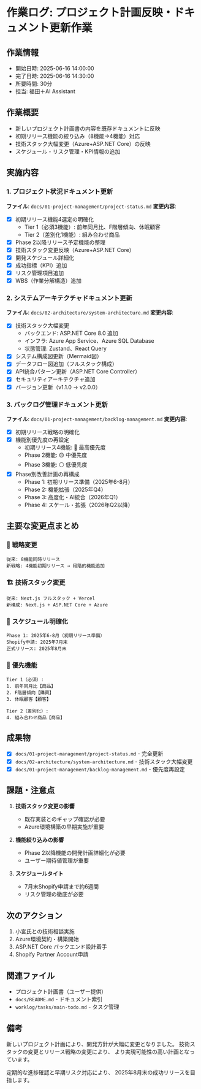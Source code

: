 # 作業ログ: プロジェクト計画反映・ドキュメント更新作業

## 作業情報
- 開始日時: 2025-06-16 14:00:00
- 完了日時: 2025-06-16 14:30:00
- 所要時間: 30分
- 担当: 福田＋AI Assistant

## 作業概要
- 新しいプロジェクト計画書の内容を既存ドキュメントに反映
- 初期リリース機能の絞り込み（8機能→4機能）対応
- 技術スタック大幅変更（Azure+ASP.NET Core）の反映
- スケジュール・リスク管理・KPI情報の追加

## 実施内容

### 1. プロジェクト状況ドキュメント更新
**ファイル**: `docs/01-project-management/project-status.md`
**変更内容**:
- [x] 初期リリース機能4選定の明確化
  - Tier 1（必須3機能）: 前年同月比、F階層傾向、休眠顧客
  - Tier 2（差別化1機能）: 組み合わせ商品
- [x] Phase 2以降リリース予定機能の整理
- [x] 技術スタック変更反映（Azure+ASP.NET Core）
- [x] 開発スケジュール詳細化
- [x] 成功指標（KPI）追加
- [x] リスク管理項目追加
- [x] WBS（作業分解構造）追加

### 2. システムアーキテクチャドキュメント更新
**ファイル**: `docs/02-architecture/system-architecture.md`
**変更内容**:
- [x] 技術スタック大幅変更
  - バックエンド: ASP.NET Core 8.0 追加
  - インフラ: Azure App Service、Azure SQL Database
  - 状態管理: Zustand、React Query
- [x] システム構成図更新（Mermaid図）
- [x] データフロー図追加（フルスタック構成）
- [x] API統合パターン更新（ASP.NET Core Controller）
- [x] セキュリティアーキテクチャ追加
- [x] バージョン更新（v1.1.0 → v2.0.0）

### 3. バックログ管理ドキュメント更新
**ファイル**: `docs/01-project-management/backlog-management.md`
**変更内容**:
- [x] 初期リリース戦略の明確化
- [x] 機能別優先度の再設定
  - 初期リリース4機能: 🔴 最高優先度
  - Phase 2機能: 🟡 中優先度
  - Phase 3機能: ⚪ 低優先度
- [x] Phase別改善計画の再構成
  - Phase 1: 初期リリース準備（2025年6-8月）
  - Phase 2: 機能拡張（2025年Q4）
  - Phase 3: 高度化・AI統合（2026年Q1）
  - Phase 4: スケール・拡張（2026年Q2以降）

## 主要な変更点まとめ

### 🎯 **戦略変更**
```
従来: 8機能同時リリース
新戦略: 4機能初期リリース → 段階的機能追加
```

### 🏗️ **技術スタック変更**
```
従来: Next.js フルスタック + Vercel
新構成: Next.js + ASP.NET Core + Azure
```

### 📅 **スケジュール明確化**
```
Phase 1: 2025年6-8月（初期リリース準備）
Shopify申請: 2025年7月末
正式リリース: 2025年8月末
```

### 🎯 **優先機能**
```
Tier 1（必須）:
1. 前年同月比【商品】
2. F階層傾向【購買】
3. 休眠顧客【顧客】

Tier 2（差別化）:
4. 組み合わせ商品【商品】
```

## 成果物
- [x] `docs/01-project-management/project-status.md` - 完全更新
- [x] `docs/02-architecture/system-architecture.md` - 技術スタック大幅変更
- [x] `docs/01-project-management/backlog-management.md` - 優先度再設定

## 課題・注意点
1. **技術スタック変更の影響**
   - 既存実装とのギャップ確認が必要
   - Azure環境構築の早期実施が重要

2. **機能絞り込みの影響**
   - Phase 2以降機能の開発計画詳細化が必要
   - ユーザー期待値管理が重要

3. **スケジュールタイト**
   - 7月末Shopify申請まで約6週間
   - リスク管理の徹底が必要

## 次のアクション
1. 小宮氏との技術相談実施
2. Azure環境契約・構築開始
3. ASP.NET Core バックエンド設計着手
4. Shopify Partner Account申請

## 関連ファイル
- プロジェクト計画書（ユーザー提供）
- `docs/README.md` - ドキュメント索引
- `worklog/tasks/main-todo.md` - タスク管理

## 備考
新しいプロジェクト計画により、開発方針が大幅に変更となりました。
技術スタックの変更とリリース戦略の変更により、
より実現可能性の高い計画となっています。

定期的な進捗確認と早期リスク対応により、
2025年8月末の成功リリースを目指します。 